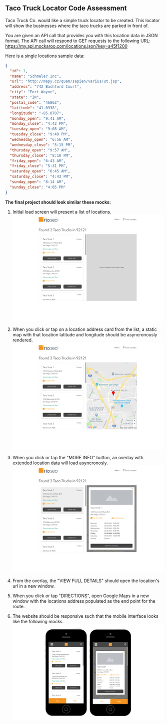 ## Taco Truck Locator Code Assessment

Taco Truck Co. would like a simple truck locator to be created. This locator will show the businesses where the taco trucks are parked in front of.

You are given an API call that provides you with this location data in JSON format. The API call will respond to GET requests to the following URL: https://my.api.mockaroo.com/locations.json?key=a45f1200

Here is a single locations sample data:

```json
{
  "id": 1,
  "name": "Schmeler Inc",
  "url": "http://mapy.cz/quam/sapien/varius/ut.jsp",
  "address": "742 Bashford Court",
  "city": "Fort Wayne",
  "state": "IN",
  "postal_code": "46862",
  "latitude": "41.0938",
  "longitude": "-85.0707",
  "monday_open": "9:41 AM",
  "monday_close": "4:42 PM",
  "tuesday_open": "9:08 AM",
  "tuesday_close": "9:49 PM",
  "wednesday_open": "6:56 AM",
  "wednesday_close": "5:15 PM",
  "thursday_open": "9:57 AM",
  "thursday_close": "8:10 PM",
  "friday_open": "6:43 AM",
  "friday_close": "5:31 PM",
  "saturday_open": "6:45 AM",
  "saturday_close": "4:43 PM",
  "sunday_open": "8:14 AM",
  "sunday_close": "4:05 PM"
}
```

**The final project should look similar these mocks:**

1. Initial load screen will present a list of locations.
   ![alt text](public/mocks/desktop-1.png 'Desktop Mocks')

2. When you click or tap on a location address card from the list, a static map with that location latitude and longitude should be asyncronously rendered.
   ![alt text](public/mocks/desktop-2.png 'Desktop Mocks')

3. When you click or tap the "MORE INFO" button, an overlay with extended location data will load asyncronosly.
   ![alt text](public/mocks/desktop-3.png 'Desktop Mocks')

4. From the overlay, the "VIEW FULL DETAILS" should open the location's url in a new window.

5. When you click or tap "DIRECTIONS", open Google Maps in a new window with the locations address populated as the end point for the route.

6. The website should be responsive such that the mobile interface looks like the following mocks.
   ![alt text](public/mocks/mobile.png 'Mobile Mocks')
